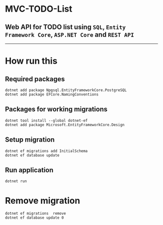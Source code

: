 # MVC-TODO-List

## Web API for TODO list using  `SQL`, `Entity Framework Core`, `ASP.NET Core` and `REST API`
***
# How run this 
## Required packages
```shell
dotnet add package Npgsql.EntityFrameworkCore.PostgreSQL
dotnet add package EFCore.NamingConventions
 ```
## Packages for working migrations
```shell
dotnet tool install --global dotnet-ef
dotnet add package Microsoft.EntityFrameworkCore.Design
 ```
## Setup migration
```shell
dotnet ef migrations add InitialSchema
dotnet ef database update
 ```
## Run application
```shell
dotnet run
 ```
# Remove migration
 ```shell
dotnet ef migrations  remove
dotnet ef database update 0
 ```
